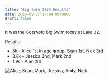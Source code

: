 ```yaml
---
title: "Big Swim 2024 Results"
date: 2024-09-07T17:04:00+0000
draft: false
---
```

It was the Cotswold Big Swim today at Lake 32.

Results:

- 5k - Alice 1st in age group, Sean 1st, Nick 3rd
- 3.8k - Jessica 2nd, Mark 2nd
- 1.9k - Alan 3rd

![Alice, Sean, Mark, Jessica, Andy, Nick](/images/2024/09/big_swim_2024.jpg)

<!--more-->
